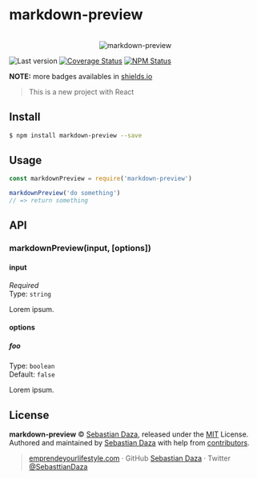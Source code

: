 # markdown-preview

<p align="center">
  <br>
  <img src="https://i.imgur.com/Mh13XWB.gif" alt="markdown-preview">
  <br>
</p>

![Last version](https://img.shields.io/github/tag/SebasttianDaza/markdown-preview.svg?style=flat-square)
[![Coverage Status](https://img.shields.io/coveralls/SebasttianDaza/markdown-preview.svg?style=flat-square)](https://coveralls.io/github/SebasttianDaza/markdown-preview)
[![NPM Status](https://img.shields.io/npm/dm/markdown-preview.svg?style=flat-square)](https://www.npmjs.org/package/markdown-preview)

**NOTE:** more badges availables in [shields.io](https://shields.io/)

> This is a new project with React

## Install

```bash
$ npm install markdown-preview --save
```

## Usage

```js
const markdownPreview = require('markdown-preview')

markdownPreview('do something')
// => return something
```

## API

### markdownPreview(input, [options])

#### input

*Required*<br>
Type: `string`

Lorem ipsum.

#### options

##### foo

Type: `boolean`<br>
Default: `false`

Lorem ipsum.

## License

**markdown-preview** © [Sebastian Daza](https://emprendeyourlifestyle.com), released under the [MIT](https://github.com/SebasttianDaza/markdown-preview/blob/master/LICENSE.md) License.<br>
Authored and maintained by [Sebastian Daza](https://emprendeyourlifestyle.com) with help from [contributors](https://github.com/SebasttianDaza/markdown-preview/contributors).

> [emprendeyourlifestyle.com](https://emprendeyourlifestyle.com) · GitHub [Sebastian Daza](https://github.com/SebasttianDaza) · Twitter [@SebasttianDaza](https://twitter.com/SebasttianDaza)
